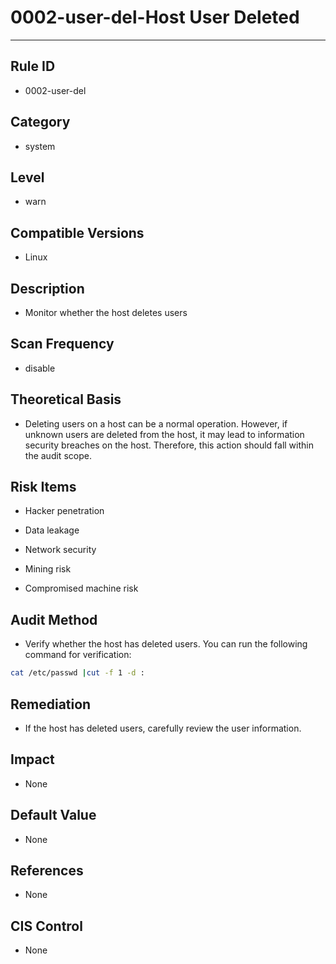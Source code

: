 # 0002-user-del-Host User Deleted
---

## Rule ID

- 0002-user-del


## Category

- system


## Level

- warn


## Compatible Versions


- Linux




## Description


- Monitor whether the host deletes users



## Scan Frequency
- disable

## Theoretical Basis


- Deleting users on a host can be a normal operation. However, if unknown users are deleted from the host, it may lead to information security breaches on the host. Therefore, this action should fall within the audit scope.




## Risk Items


- Hacker penetration



- Data leakage



- Network security



- Mining risk



- Compromised machine risk



## Audit Method
- Verify whether the host has deleted users. You can run the following command for verification:

```bash
cat /etc/passwd |cut -f 1 -d :
```



## Remediation
- If the host has deleted users, carefully review the user information.



## Impact


- None




## Default Value


- None




## References


- None



## CIS Control


- None